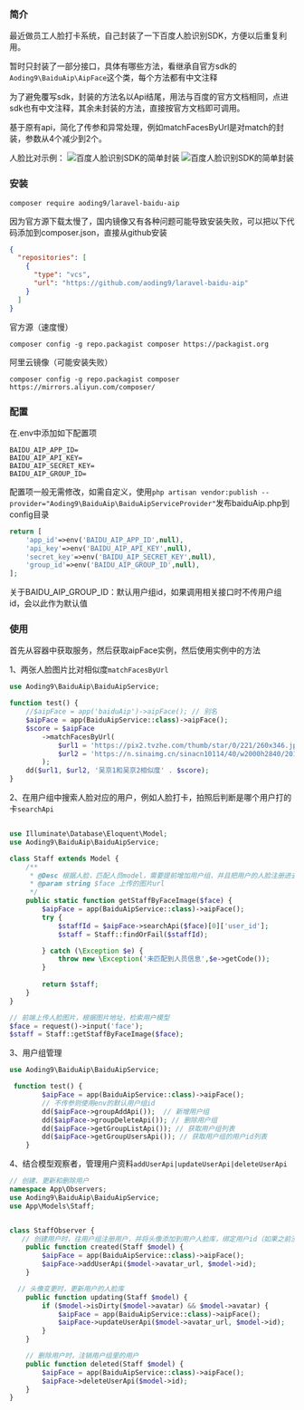 ### 简介
最近做员工人脸打卡系统，自己封装了一下百度人脸识别SDK，方便以后重复利用。

暂时只封装了一部分接口，具体有哪些方法，看继承自官方sdk的`Aoding9\BaiduAip\AipFace`这个类，每个方法都有中文注释

为了避免覆写sdk，封装的方法名以Api结尾，用法与百度的官方文档相同，点进sdk也有中文注释，其余未封装的方法，直接按官方文档即可调用。

基于原有api，简化了传参和异常处理，例如matchFacesByUrl是对match的封装，参数从4个减少到2个。

人脸比对示例：
![百度人脸识别SDK的简单封装](https://cdn.learnku.com/uploads/images/202306/06/78338/HtKitETh6B.png!large)
![百度人脸识别SDK的简单封装](https://cdn.learnku.com/uploads/images/202306/06/78338/rO79NSwFDz.png!large)

### 安装
`composer require aoding9/laravel-baidu-aip`

因为官方源下载太慢了，国内镜像又有各种问题可能导致安装失败，可以把以下代码添加到composer.json，直接从github安装
```json
{
  "repositories": [
    {
      "type": "vcs",
      "url": "https://github.com/aoding9/laravel-baidu-aip"
    }
  ]
}
```

官方源（速度慢）

`composer config -g repo.packagist composer https://packagist.org`

阿里云镜像（可能安装失败）

`composer config -g repo.packagist composer https://mirrors.aliyun.com/composer/`


### 配置

在.env中添加如下配置项

```
BAIDU_AIP_APP_ID=
BAIDU_AIP_API_KEY=
BAIDU_AIP_SECRET_KEY=
BAIDU_AIP_GROUP_ID=
```

配置项一般无需修改，如需自定义，使用`php artisan vendor:publish --provider="Aoding9\BaiduAip\BaiduAipServiceProvider"`发布baiduAip.php到config目录
```php
return [
    'app_id'=>env('BAIDU_AIP_APP_ID',null),
    'api_key'=>env('BAIDU_AIP_API_KEY',null),
    'secret_key'=>env('BAIDU_AIP_SECRET_KEY',null),
    'group_id'=>env('BAIDU_AIP_GROUP_ID',null),
];
```

关于BAIDU_AIP_GROUP_ID：默认用户组id，如果调用相关接口时不传用户组id，会以此作为默认值

### 使用

首先从容器中获取服务，然后获取aipFace实例，然后使用实例中的方法

1、两张人脸图片比对相似度`matchFacesByUrl`
```php
use Aoding9\BaiduAip\BaiduAipService;

function test() {
    //$aipFace = app('baiduAip')->aipFace(); // 别名
    $aipFace = app(BaiduAipService::class)->aipFace(); 
    $score = $aipFace
        ->matchFacesByUrl(
            $url1 = 'https://pix2.tvzhe.com/thumb/star/0/221/260x346.jpg',
            $url2 = 'https://n.sinaimg.cn/sinacn10114/40/w2000h2840/20190226/7aa0-htptaqe7306666.jpg'
        );
    dd($url1, $url2, '吴京1和吴京2相似度' . $score);
}


```
2、在用户组中搜索人脸对应的用户，例如人脸打卡，拍照后判断是哪个用户打的卡`searchApi`
```php

use Illuminate\Database\Eloquent\Model;
use Aoding9\BaiduAip\BaiduAipService;

class Staff extends Model {
    /**
     * @Desc 根据人脸，匹配人员model，需要提前增加用户组，并且把用户的人脸注册进去，绑定userid
     * @param string $face 上传的图片url
     */
    public static function getStaffByFaceImage($face) {
        $aipFace = app(BaiduAipService::class)->aipFace();
        try {
            $staffId = $aipFace->searchApi($face)[0]['user_id'];
            $staff = Staff::findOrFail($staffId);

        } catch (\Exception $e) {
            throw new \Exception('未匹配到人员信息',$e->getCode());
        }
    
        return $staff;
    }
}

// 前端上传人脸图片，根据图片地址，检索用户模型
$face = request()->input('face');
$staff = Staff::getStaffByFaceImage($face);
```
3、用户组管理
```php
use Aoding9\BaiduAip\BaiduAipService;

 function test() {
        $aipFace = app(BaiduAipService::class)->aipFace();
        // 不传参则使用env的默认用户组id
        dd($aipFace->groupAddApi());  // 新增用户组
        dd($aipFace->groupDeleteApi()); // 删除用户组
        dd($aipFace->getGroupListApi()); // 获取用户组列表
        dd($aipFace->getGroupUsersApi()); // 获取用户组的用户id列表
    }

```


4、结合模型观察者，管理用户资料`addUserApi|updateUserApi|deleteUserApi`
```php
// 创建、更新和删除用户
namespace App\Observers;
use Aoding9\BaiduAip\BaiduAipService;
use App\Models\Staff;


class StaffObserver {
   // 创建用户时，往用户组注册用户，并将头像添加到用户人脸库，绑定用户id（如果之前没创建用户组，需要先创建用户组）
    public function created(Staff $model) {
        $aipFace = app(BaiduAipService::class)->aipFace();
        $aipFace->addUserApi($model->avatar_url, $model->id);
    }

  // 头像变更时，更新用户的人脸库
    public function updating(Staff $model) {
        if ($model->isDirty($model->avatar) && $model->avatar) {
            $aipFace = app(BaiduAipService::class)->aipFace();
            $aipFace->updateUserApi($model->avatar_url, $model->id);
        }
    }

    // 删除用户时，注销用户组里的用户
    public function deleted(Staff $model) {
        $aipFace = app(BaiduAipService::class)->aipFace();
        $aipFace->deleteUserApi($model->id);
    }
}

```
